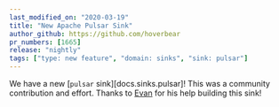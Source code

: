 ```yaml
---
last_modified_on: "2020-03-19"
title: "New Apache Pulsar Sink"
author_github: https://github.com/hoverbear
pr_numbers: [1665]
release: "nightly"
tags: ["type: new feature", "domain: sinks", "sink: pulsar"]
---
```


We have a new [`pulsar` sink][docs.sinks.pulsar]! This was a community
contribution and effort. Thanks to [Evan](https://github.com/leshow) for his
help building this sink!
